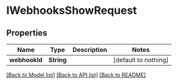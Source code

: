 # IWebhooksShowRequest


## Properties
Name | Type | Description | Notes
------------ | ------------- | ------------- | -------------
**webhookId** | **String** |  | [default to nothing]


[[Back to Model list]](../README.md#models) [[Back to API list]](../README.md#api-endpoints) [[Back to README]](../README.md)


